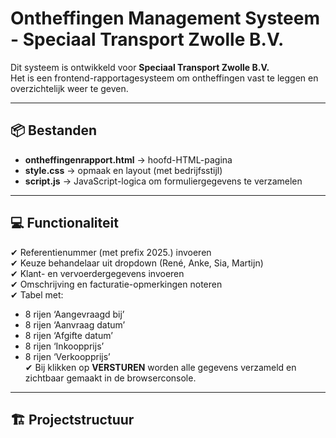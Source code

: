 # Ontheffingen Management Systeem - Speciaal Transport Zwolle B.V.

Dit systeem is ontwikkeld voor **Speciaal Transport Zwolle B.V.**  
Het is een frontend-rapportagesysteem om ontheffingen vast te leggen en overzichtelijk weer te geven.

---

## 📦 Bestanden

- **ontheffingenrapport.html** → hoofd-HTML-pagina  
- **style.css** → opmaak en layout (met bedrijfsstijl)  
- **script.js** → JavaScript-logica om formuliergegevens te verzamelen

---

## 💻 Functionaliteit

✔ Referentienummer (met prefix 2025.) invoeren  
✔ Keuze behandelaar uit dropdown (René, Anke, Sia, Martijn)  
✔ Klant- en vervoerdergegevens invoeren  
✔ Omschrijving en facturatie-opmerkingen noteren  
✔ Tabel met:
   - 8 rijen ‘Aangevraagd bij’
   - 8 rijen ‘Aanvraag datum’
   - 8 rijen ‘Afgifte datum’
   - 8 rijen ‘Inkoopprijs’
   - 8 rijen ‘Verkoopprijs’  
✔ Bij klikken op **VERSTUREN** worden alle gegevens verzameld en zichtbaar gemaakt in de browserconsole.

---

## 🏗 Projectstructuur

